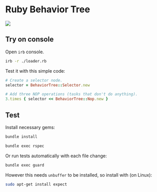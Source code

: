 # Ruby Behavior Tree

![](https://api.travis-ci.com/FeloVilches/Ruby-Behavior-Tree.svg?branch=main)

## Try on console

Open `irb` console.

```bash
irb -r ./loader.rb
```

Test it with this simple code:

```ruby
# Create a selector node.
selector = BehaviorTree::Selector.new

# Add three NOP operations (tasks that don't do anything).
3.times { selector << BehaviorTree::Nop.new }
```

## Test

Install necessary gems:

```bash
bundle install
```

```bash
bundle exec rspec
```

Or run tests automatically with each file change:

```bash
bundle exec guard
```

However this needs `unbuffer` to be installed, so install with (on Linux):

```bash
sudo apt-get install expect
```

